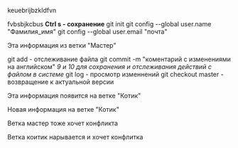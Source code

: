 keuebrijbzkldfvn

fvbsbjkcbus
**Ctrl s - сохранение**
git init
git config --global user.name "Фамилия_имя"
git config --global user.email "почта"

Эта информация из ветки "Мастер"

git add - отслеживание файла
git commit -m "коментарий с изменениями на английском"
*9 и 10 для сохранения и отслеживания действий с файлом в системе*
git log - просмотр изменнений 
git checkout master - возвращение к актуальной версии 

Эта информация появится на ветке "Котик"

Новая информация на ветке "Котик"

Ветка мастер тоже хочет конфликта

Ветка коитик нарывается и хочет конфлитка 

